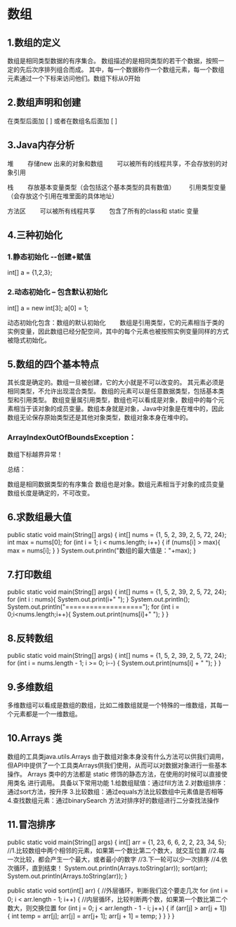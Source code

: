 # 数组

## 1.数组的定义
数组是相同类型数据的有序集合。
数组描述的是相同类型的若干个数据，按照一定的先后次序排列组合而成。
其中，每一个数据称作一个数组元素，每一个数组元素通过一个下标来访问他们。数组下标从0开始

## 2.数组声明和创建
在类型后面加 [ ] 或者在数组名后面加 [ ]

## 3.Java内存分析
堆
  存储new 出来的对象和数组
  可以被所有的线程共享，不会存放别的对象引用

栈
  存放基本变量类型（会包括这个基本类型的具有数值）
  引用类型变量（会存放这个引用在堆里面的具体地址）

方法区
  可以被所有线程共享
  包含了所有的class和 static 变量

## 4.三种初始化
### 1.静态初始化 --创建+赋值

int[] a = {1,2,3};

### 2.动态初始化 – 包含默认初始化

int[] a = new int[3];
a[0] = 1;

动态初始化包含：数组的默认初始化
  数组是引用类型，它的元素相当于类的实例变量，因此数组已经分配空间，其中的每个元素也被按照实例变量同样的方式被隐式初始化。

## 5.数组的四个基本特点
其长度是确定的。数组一旦被创建，它的大小就是不可以改变的。
其元素必须是相同类型，不允许出现混合类型。
数组的元素可以是任意数据类型，包括基本类型和引用类型。
数组变量属引用类型，数组也可以看成是对象，数组中的每个元素相当于该对象的成员变量。数组本身就是对象，Java中对象是在堆中的，因此数组无论保存原始类型还是其他对象类型，数组对象本身在堆中的。
### ArrayIndexOutOfBoundsException：
数组下标越界异常！

总结：

数组是相同数据类型的有序集合
数组也是对象。数组元素相当于对象的成员变量
数组长度是确定的，不可改变。
## 6.求数组最大值
public static void main(String[] args) {
    int[] nums = {1, 5, 2, 39, 2, 5, 72, 24};
    int max = nums[0];
    for (int i = 1; i < nums.length; i++) {
        if (nums[i] > max){
            max = nums[i];
        }
    }
    System.out.println("数组的最大值是："+max);
}

## 7.打印数组
public static void main(String[] args) {
    int[] nums = {1, 5, 2, 39, 2, 5, 72, 24};
    for (int i : nums){
        System.out.print(i+" ");
    }
    System.out.println();
    System.out.println("===================");
    for (int i = 0;i<nums.length;i++){
        System.out.print(nums[i]+" ");
    }
}

## 8.反转数组
public static void main(String[] args) {
    int[] nums = {1, 5, 2, 39, 2, 5, 72, 24};
    for (int i = nums.length - 1; i >= 0; i--) {
        System.out.print(nums[i] + " ");
    }
}

## 9.多维数组
多维数组可以看成是数组的数组，比如二维数组就是一个特殊的一维数组，其每一个元素都是一个一维数组。

## 10.Arrays 类
数组的工具类java.utils.Arrays
由于数组对象本身没有什么方法可以供我们调用，但API中提供了一个工具类Arrays供我们使用，从而可以对数据对象进行一些基本操作。
Arrays 类中的方法都是 static 修饰的静态方法，在使用的时候可以直接使用类名 进行调用。
具备以下常用功能
1.给数组赋值：通过fill方法
2.对数组排序：通过sort方法，按升序
3.比较数组：通过equals方法比较数组中元素值是否相等
4.查找数组元素：通过binarySearch 方法对排序好的数组进行二分查找法操作

## 11.冒泡排序
public static void main(String[] args) {
    int[] arr = {1, 23, 6, 6, 2, 2, 23, 34, 5};
    //1.比较数组中两个相邻的元素，如果第一个数比第二个数大，就交互位置
    //2.每一次比较，都会产生一个最大，或者最小的数字
    //3.下一轮可以少一次排序
    //4.依次循环，直到结束！
    System.out.println(Arrays.toString(arr));
    sort(arr);
    System.out.println(Arrays.toString(arr));
}

public static void sort(int[] arr) {
    //外层循环，判断我们这个要走几次
    for (int i = 0; i < arr.length - 1; i++) {
        //内层循环，比较判断两个数，如果第一个数比第二个数大，则交换位置
        for (int j = 0; j < arr.length - 1 - i; j++) {
            if (arr[j] > arr[j + 1]) {
                int temp = arr[j];
                arr[j] = arr[j+ 1];
                arr[j + 1] = temp;
            }
        }
    }
}






